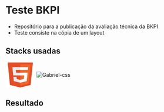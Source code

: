 # Teste BKPI
- Repositório para a publicação da avaliação técnica da BKPI
- Teste consiste na cópia de um layout

## Stacks usadas
<div>
<img align="center" alt="Gabriel-HTML" height="70" width="80" src="https://raw.githubusercontent.com/devicons/devicon/master/icons/html5/html5-original.svg">
<img align="center" alt="Gabriel-css" height="70" width="80" src="https://cdn.jsdelivr.net/gh/devicons/devicon/icons/css3/css3-original.svg">
</div>

## Resultado
